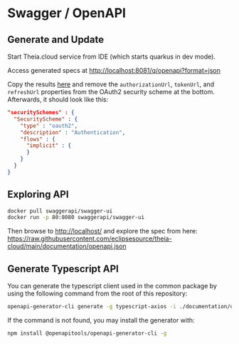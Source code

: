 # Swagger / OpenAPI

## Generate and Update

Start Theia.cloud service from IDE (which starts quarkus in dev mode).

Access generated specs at <http://localhost:8081/q/openapi?format=json>

Copy the results [here](openapi.json) and remove the `authorizationUrl`, `tokenUrl`, and `refreshUrl` properties from the OAuth2 security scheme at the bottom.
Afterwards, it should look like this:

```json
"securitySchemes" : {
  "SecurityScheme" : {
    "type" : "oauth2",
    "description" : "Authentication",
    "flows" : {
      "implicit" : {
      }
    }
  }
}
```

## Exploring API

```bash
docker pull swaggerapi/swagger-ui
docker run -p 80:8080 swaggerapi/swagger-ui
```

Then browse to <http://localhost/> and explore the spec from here: <https://raw.githubusercontent.com/eclipsesource/theia-cloud/main/documentation/openapi.json>

## Generate Typescript API

You can generate the typescript client used in the common package by using the following command from the root of this repository:

```bash
openapi-generator-cli generate -g typescript-axios -i ./documentation/openapi.json -o node/common/src/client/ --additional-properties=supportsES6=true,typescriptThreePlus=true --skip-validate-spec
```

If the command is not found, you may install the generator with:

```bash
npm install @openapitools/openapi-generator-cli -g
```
